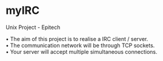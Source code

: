 # myIRC
Unix Project - Epitech

• The aim of this project is to realise a IRC client / server.<br>
• The communication network will be through TCP sockets.<br>
• Your server will accept multiple simultaneous connections.
